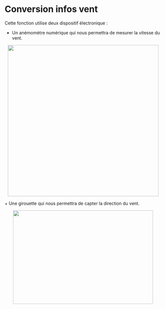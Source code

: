 # Conversion infos vent

Cette fonction utilise deux dispositif électronique :
+ Un anémomètre numérique qui nous permettra de mesurer la vitesse du vent.
<p align="center">
  <img src="https://img1.bgxcdn.com/thumb/large/oaupload/banggood/images/29/15/fda1c9a0-82e2-46c5-bc91-45537a304ef2.jpg" width="485px" height="485px"/></p>
+ Une girouette qui nous permettra de capter la direction du vent.
<p align="center">
  <img src="https://www.ahlborn.com/pictures/windr-1888.png" width="450px" height="300px"/></p>
